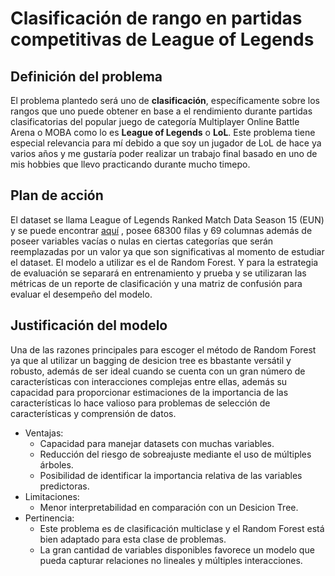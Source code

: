# Clasificación de rango en partidas competitivas de League of Legends

## Definición del problema

El problema plantedo será uno de **clasificación**, específicamente sobre los rangos que uno puede obtener en base a el rendimiento durante partidas clasificatorias del popular juego de categoría Multiplayer Online Battle Arena o MOBA como lo es **League of Legends** o **LoL**. Este problema tiene especial relevancia para mí debido a que soy un jugador de LoL de hace ya varios años y me gustaría poder realizar un trabajo final basado en uno de mis hobbies que llevo practicando durante mucho timepo.
## Plan de acción

El dataset se llama League of Legends Ranked Match Data Season 15 (EUN) y se puede encontrar [aquí](https://www.kaggle.com/datasets/jakubkrasuski/league-of-legends-ranked-match-data-season-15) , posee 68300 filas y 69 columnas además de poseer variables vacías o nulas en ciertas categorías que serán reemplazadas por un valor ya que son significativas al momento de estudiar el dataset. El modelo a utilizar es el de Random Forest. Y para la estrategia de evaluación se separará en entrenamiento y prueba y se utilizaran las métricas de un reporte de clasificación y una matriz de confusión para evaluar el desempeño del modelo.

## Justificación del modelo

Una de las razones principales para escoger el método de Random Forest ya que al utilizar un bagging de desicion tree es bbastante versátil y robusto, además de ser ideal cuando se cuenta con un gran número de características con interacciones complejas entre ellas, además su capacidad para proporcionar estimaciones de la importancia de las características lo hace valioso para problemas de selección de características y comprensión de datos.

- Ventajas:
    - Capacidad para manejar datasets con muchas variables.
    - Reducción del riesgo de sobreajuste mediante el uso de múltiples árboles.
    - Posibilidad de identificar la importancia relativa de las variables predictoras.
- Limitaciones:
    - Menor interpretabilidad en comparación con un Desicion Tree.
- Pertinencia:
    - Este problema es de clasificación multiclase y el Random Forest está bien adaptado para esta clase de problemas.
    - La gran cantidad de variables disponibles favorece un modelo que pueda capturar relaciones no lineales y múltiples interacciones.



